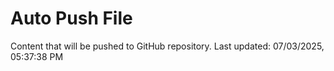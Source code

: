 # Auto Push File

Content that will be pushed to GitHub repository.
Last updated: 07/03/2025, 05:37:38 PM